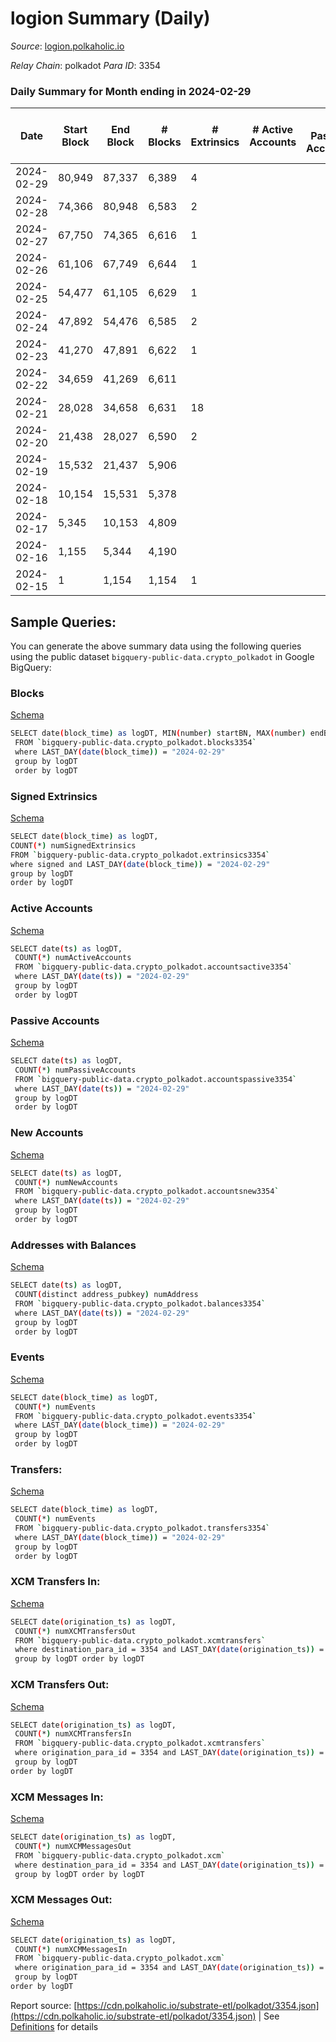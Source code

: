 # logion Summary (Daily)

_Source_: [logion.polkaholic.io](https://logion.polkaholic.io)

*Relay Chain*: polkadot
*Para ID*: 3354



### Daily Summary for Month ending in 2024-02-29


| Date    | Start Block | End Block | # Blocks | # Extrinsics | # Active Accounts | # Passive Accounts | # New Accounts | # Addresses | # Events  | # Transfers ($USD) | # XCM Transfers In ($USD) | # XCM Transfers Out ($USD) | # XCM In | # XCM Out | Issues |
|---------|-------------|-----------|----------|--------------|-------------------|--------------------|----------------|-------------|-----------|--------------------|---------------------------|----------------------------|----------|-----------|--------|
| 2024-02-29 | 80,949 | 87,337 | 6,389 | 4 |  |  |  | 398 | 12,928 | 32  |   |   |  |  |  |
| 2024-02-28 | 74,366 | 80,948 | 6,583 | 2 |  |  |  | 385 | 13,232 | 15  |   |   |  |  |  |
| 2024-02-27 | 67,750 | 74,365 | 6,616 | 1 |  |  |  | 376 | 13,247 |   |   |   |  |  |  |
| 2024-02-26 | 61,106 | 67,749 | 6,644 | 1 |  |  |  | 376 | 13,303 |   |   |   |  |  |  |
| 2024-02-25 | 54,477 | 61,105 | 6,629 | 1 |  |  |  | 376 | 13,272 |   |   |   |  |  |  |
| 2024-02-24 | 47,892 | 54,476 | 6,585 | 2 |  |  |  | 376 | 13,190 |   |   |   |  |  |  |
| 2024-02-23 | 41,270 | 47,891 | 6,622 | 1 |  |  |  | 376 | 13,259 |   |   |   |  |  |  |
| 2024-02-22 | 34,659 | 41,269 | 6,611 |  |  |  |  | 376 | 13,231 |   |   |   |  |  |  |
| 2024-02-21 | 28,028 | 34,658 | 6,631 | 18 |  |  |  | 376 | 16,288 | 727  |   |   |  |  |  |
| 2024-02-20 | 21,438 | 28,027 | 6,590 | 2 |  |  |  |  | 13,196 |   |   |   |  |  |  |
| 2024-02-19 | 15,532 | 21,437 | 5,906 |  |  |  |  |  | 11,815 |   |   |   |  |  |  |
| 2024-02-18 | 10,154 | 15,531 | 5,378 |  |  |  |  |  | 10,759 |   |   |   |  |  |  |
| 2024-02-17 | 5,345 | 10,153 | 4,809 |  |  |  |  |  | 9,621 |   |   |   |  |  |  |
| 2024-02-16 | 1,155 | 5,344 | 4,190 |  |  |  |  |  | 8,382 |   |   |   |  |  |  |
| 2024-02-15 | 1 | 1,154 | 1,154 | 1 |  |  |  |  | 2,313 |   |   |   |  |  |  |

## Sample Queries:
You can generate the above summary data using the following queries using the public dataset `bigquery-public-data.crypto_polkadot` in Google BigQuery:


### Blocks 

[Schema](https://github.com/colorfulnotion/substrate-etl/blob/main/schema/blocks.json)

```bash
SELECT date(block_time) as logDT, MIN(number) startBN, MAX(number) endBN, COUNT(*) numBlocks 
 FROM `bigquery-public-data.crypto_polkadot.blocks3354`  
 where LAST_DAY(date(block_time)) = "2024-02-29" 
 group by logDT 
 order by logDT
```

### Signed Extrinsics 

[Schema](https://github.com/colorfulnotion/substrate-etl/blob/main/schema/extrinsics.json)

```bash
SELECT date(block_time) as logDT, 
COUNT(*) numSignedExtrinsics 
FROM `bigquery-public-data.crypto_polkadot.extrinsics3354`  
where signed and LAST_DAY(date(block_time)) = "2024-02-29" 
group by logDT 
order by logDT
```

### Active Accounts 

[Schema](https://github.com/colorfulnotion/substrate-etl/blob/main/schema/accountsactive.json)

```bash
SELECT date(ts) as logDT, 
 COUNT(*) numActiveAccounts 
 FROM `bigquery-public-data.crypto_polkadot.accountsactive3354` 
 where LAST_DAY(date(ts)) = "2024-02-29" 
 group by logDT 
 order by logDT
```

### Passive Accounts 

[Schema](https://github.com/colorfulnotion/substrate-etl/blob/main/schema/accountspassive.json)

```bash
SELECT date(ts) as logDT, 
 COUNT(*) numPassiveAccounts 
 FROM `bigquery-public-data.crypto_polkadot.accountspassive3354` 
 where LAST_DAY(date(ts)) = "2024-02-29" 
 group by logDT 
 order by logDT
```

### New Accounts 

[Schema](https://github.com/colorfulnotion/substrate-etl/blob/main/schema/accountsnew.json)

```bash
SELECT date(ts) as logDT, 
 COUNT(*) numNewAccounts 
 FROM `bigquery-public-data.crypto_polkadot.accountsnew3354` 
 where LAST_DAY(date(ts)) = "2024-02-29" 
 group by logDT
 order by logDT
```

### Addresses with Balances 

[Schema](https://github.com/colorfulnotion/substrate-etl/blob/main/schema/balances.json)

```bash
SELECT date(ts) as logDT,
 COUNT(distinct address_pubkey) numAddress 
 FROM `bigquery-public-data.crypto_polkadot.balances3354` 
 where LAST_DAY(date(ts)) = "2024-02-29" 
 group by logDT 
 order by logDT
```

### Events 

[Schema](https://github.com/colorfulnotion/substrate-etl/blob/main/schema/events.json)

```bash
SELECT date(block_time) as logDT, 
 COUNT(*) numEvents 
 FROM `bigquery-public-data.crypto_polkadot.events3354` 
 where LAST_DAY(date(block_time)) = "2024-02-29" 
 group by logDT 
 order by logDT
```

### Transfers:

[Schema](https://github.com/colorfulnotion/substrate-etl/blob/main/schema/transfers.json)

```bash
SELECT date(block_time) as logDT, 
 COUNT(*) numEvents 
 FROM `bigquery-public-data.crypto_polkadot.transfers3354` 
 where LAST_DAY(date(block_time)) = "2024-02-29" 
 group by logDT 
 order by logDT
```

### XCM Transfers In: 

[Schema](https://github.com/colorfulnotion/substrate-etl/blob/main/schema/xcmtransfers.json)

```bash
SELECT date(origination_ts) as logDT, 
 COUNT(*) numXCMTransfersOut 
 FROM `bigquery-public-data.crypto_polkadot.xcmtransfers` 
 where destination_para_id = 3354 and LAST_DAY(date(origination_ts)) = "2024-02-29" 
 group by logDT order by logDT
```

### XCM Transfers Out: 

[Schema](https://github.com/colorfulnotion/substrate-etl/blob/main/schema/xcmtransfers.json)

```bash
SELECT date(origination_ts) as logDT, 
 COUNT(*) numXCMTransfersIn 
 FROM `bigquery-public-data.crypto_polkadot.xcmtransfers` 
 where origination_para_id = 3354 and LAST_DAY(date(origination_ts)) = "2024-02-29" 
 group by logDT 
order by logDT
```

### XCM Messages In: 

[Schema](https://github.com/colorfulnotion/substrate-etl/blob/main/schema/xcm.json)

```bash
SELECT date(origination_ts) as logDT, 
 COUNT(*) numXCMMessagesOut 
 FROM `bigquery-public-data.crypto_polkadot.xcm` 
 where destination_para_id = 3354 and LAST_DAY(date(origination_ts)) = "2024-02-29" 
 group by logDT order by logDT
```

### XCM Messages Out: 

[Schema](https://github.com/colorfulnotion/substrate-etl/blob/main/schema/xcm.json)

```bash
SELECT date(origination_ts) as logDT, 
 COUNT(*) numXCMMessagesIn 
 FROM `bigquery-public-data.crypto_polkadot.xcm` 
 where origination_para_id = 3354 and LAST_DAY(date(origination_ts)) = "2024-02-29" 
 group by logDT 
order by logDT
```


Report source: [https://cdn.polkaholic.io/substrate-etl/polkadot/3354.json](https://cdn.polkaholic.io/substrate-etl/polkadot/3354.json) | See [Definitions](/DEFINITIONS.md) for details
